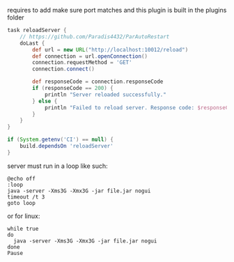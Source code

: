 requires to add
make sure port matches and this plugin is built in the plugins folder

```gradle
task reloadServer {
    // https://github.com/Paradis4432/ParAutoRestart
    doLast {
        def url = new URL("http://localhost:10012/reload")
        def connection = url.openConnection()
        connection.requestMethod = 'GET'
        connection.connect()

        def responseCode = connection.responseCode
        if (responseCode == 200) {
            println "Server reloaded successfully."
        } else {
            println "Failed to reload server. Response code: $responseCode"
        }
    }
}

if (System.getenv('CI') == null) {
    build.dependsOn 'reloadServer'
}
```


server must run in a loop like such:
```
@echo off
:loop
java -server -Xms3G -Xmx3G -jar file.jar nogui
timeout /t 3
goto loop
```

or for linux:
```shell
while true
do
  java -server -Xms3G -Xmx3G -jar file.jar nogui 
done
Pause
```